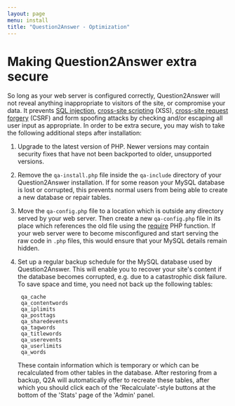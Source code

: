 ```yaml
---
layout: page
menu: install
title: "Question2Answer - Optimization"
---
```


# Making Question2Answer extra secure

So long as your web server is configured correctly, Question2Answer will not reveal anything inappropriate to visitors of the site, or compromise your data. It prevents [SQL injection](http://en.wikipedia.org/wiki/SQL_injection), [cross-site scripting](http://en.wikipedia.org/wiki/Cross-site_scripting) (XSS), [cross-site request forgery](http://en.wikipedia.org/wiki/Cross-site_request_forgery) (CSRF) and form spoofing attacks by checking and/or escaping all user input as appropriate. In order to be extra secure, you may wish to take the following additional steps after installation:

1. Upgrade to the latest version of PHP. Newer versions may contain security fixes that have not been backported to older, unsupported versions.

2. Remove the `qa-install.php` file inside the `qa-include` directory of your Question2Answer installation. If for some reason your MySQL database is lost or corrupted, this prevents normal users from being able to create a new database or repair tables.

3. Move the `qa-config.php` file to a location which is outside any directory served by your web server. Then create a new `qa-config.php` file in its place which references the old file using the [require](http://php.net/manual/en/function.require.php) PHP function. If your web server were to become misconfigured and start serving the raw code in `.php` files, this would ensure that your MySQL details remain hidden.

4. Set up a regular backup schedule for the MySQL database used by Question2Answer. This will enable you to recover your site's content if the database becomes corrupted, e.g. due to a catastrophic disk failure. To save space and time, you need not back up the following tables:

        qa_cache
        qa_contentwords
        qa_iplimits
        qa_posttags
        qa_sharedevents
        qa_tagwords
        qa_titlewords
        qa_userevents
        qa_userlimits
        qa_words

    These contain information which is temporary or which can be recalculated from other tables in the database. After restoring from a backup, Q2A will automatically offer to recreate these tables, after which you should click each of the 'Recalculate'-style buttons at the bottom of the 'Stats' page of the 'Admin' panel.
